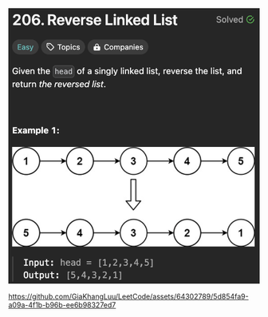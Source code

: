<img width="565" alt="topic" src="./topic_reverse_linked_list.png">

https://github.com/GiaKhangLuu/LeetCode/assets/64302789/5d854fa9-a09a-4f1b-b96b-ee6b98327ed7

